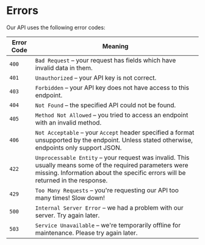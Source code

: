 # Errors

Our API uses the following error codes:

Error Code | Meaning
---------- | -------
`400` | `Bad Request` – your request has fields which have invalid data in them.
`401` | `Unauthorized` – your API key is not correct.
`403` | `Forbidden` – your API key does not have access to this endpoint.
`404` | `Not Found` – the specified API could not be found.
`405` | `Method Not Allowed` – you tried to access an endpoint with an invalid method.
`406` | `Not Acceptable` – your `Accept` header specified a format unsupported by the endpoint. Unless stated otherwise, endpoints only support JSON.
`422` | `Unprocessable Entity` – your request was invalid. This usually means some of the required parameters were missing. Information about the specific errors will be returned in the response. 
`429` | `Too Many Requests` – you're requesting our API too many times! Slow down!
`500` | `Internal Server Error` – we had a problem with our server. Try again later.
`503` | `Service Unavailable` – we're temporarily offline for maintenance. Please try again later.

